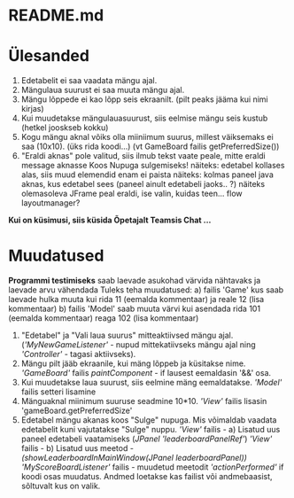# README.md

# Ülesanded

1. Edetabelit ei saa vaadata mängu ajal.
2. Mängulaua suurust ei saa muuta mängu ajal.
3. Mängu lõppede ei kao lõpp seis ekraanilt. (pilt peaks jääma kui nimi kirjas)
4. Kui muudetakse mängulauasuurust, siis eelmise mängu seis kustub (hetkel jooskseb kokku)
5. Kogu mängu aknal võiks olla miiniimum suurus, millest väiksemaks ei saa (10x10). (üks rida koodi...)
   (vt GameBoard failis  getPreferredSize())
6. "Eraldi aknas" pole valitud, siis ilmub tekst vaate peale, mitte eraldi message aknasse
   Koos Nupuga sulgemiseks!
   näiteks: edetabel kollases alas, siis muud elemendid enam ei paista
   näiteks: kolmas paneel java aknas, kus edetabel sees (paneel ainult edetabeli jaoks.. ?)
   näiteks olemasoleva JFrame peal eraldi, ise valin, kuidas teen... flow layoutmanager?

**Kui on küsimusi, siis küsida Õpetajalt Teamsis Chat ...** 


# Muudatused

**Programmi testimiseks** saab laevade asukohad värvida nähtavaks ja laevade arvu vähendada 
Tuleks teha muudatused: 
a) failis 'Game' kus saab laevade hulka muuta kui rida 11 (eemalda kommentaar) ja reale 12 (lisa kommentaar)
b) failis 'Model' saab muuta värvi kui asendada rida 101 (eemalda kommentaar) reaga 102 (lisa kommentaar)

1. "Edetabel" ja "Vali laua suurus" mitteaktiivsed mängu ajal. 
 (_'MyNewGameListener'_ - nupud mittekatiivseks mängu ajal  ning _'Controller'_ - tagasi aktiivseks).
2. Mängu pilt jääb ekraanile, kui mäng lõppeb ja küsitakse nime. 
  _'GameBoard'_ failis _paintComponent_ - if lausest eemaldasin '&&' osa. 
3. Kui muudetakse laua suurust, siis eelmine mäng eemaldatakse. _'Model'_ failis setteri lisamine
4. Mänguaknal miinimum suuruse seadmine 10*10. _'View'_ failis lisasin 'gameBoard.getPreferredSize'
5. Edetabel mängu akanas koos "Sulge" nupuga. Mis võimaldab vaadata edetabelit kuni vajutatakse "Sulge" nuppu.
_'View'_ failis - a) Lisatud uus paneel edetabeli vaatamiseks (_JPanel 'leaderboardPanelRef'_)
_'View'_ failis - b) Lisatud uus meetod - _(showLeaderboardInMainWindow(JPanel leaderboardPanel))_
_'MyScoreBoardListener'_ failis - muudetud meetodit _'actionPerformed'_ 
if koodi osas muudatus. Andmed loetakse kas failist või andmebaasist, sõltuvalt kus on valik.




